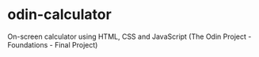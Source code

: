 # odin-calculator

On-screen calculator using HTML, CSS and JavaScript (The Odin Project - Foundations - Final Project)